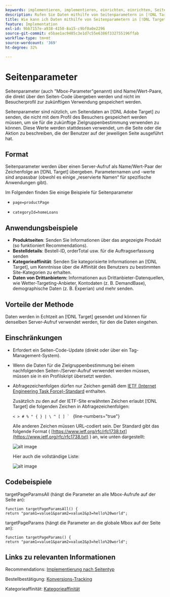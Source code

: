 ```yaml
---
keywords: implementieren, implementieren, einrichten, einrichten, Seitenparameter
description: Rufen Sie Daten mithilfe von Seitenparametern in [!DNL Target] ab.
title: Wie kann ich Daten mithilfe von Seitenparametern in [!DNL Target] einbringen?
feature: Implementation
exl-id: 9bb7157e-a938-4150-8a15-c9bf0a0e2296
source-git-commit: e5bae1ac9485c3e1d7c55e6386f332755196ffab
workflow-type: tm+mt
source-wordcount: '369'
ht-degree: 32%

---
```


# Seitenparameter

Seitenparameter (auch &quot;Mbox-Parameter&quot;genannt) sind Name/Wert-Paare, die direkt über den Seiten-Code übergeben werden und nicht im Besucherprofil zur zukünftigen Verwendung gespeichert werden.

Seitenparameter sind nützlich, um Seitendaten an [!DNL Adobe Target] zu senden, die nicht mit dem Profil des Besuchers gespeichert werden müssen, um sie für die zukünftige Zielgruppenbestimmung verwenden zu können. Diese Werte werden stattdessen verwendet, um die Seite oder die Aktion zu beschreiben, die der Benutzer auf der jeweiligen Seite ausgeführt hat.

## Format

Seitenparameter werden über einen Server-Aufruf als Name/Wert-Paar der Zeichenfolge an [!DNL Target] übergeben. Parameternamen und -werte sind anpassbar (obwohl es einige „reservierte Namen“ für spezifische Anwendungen gibt).

Im Folgenden finden Sie einige Beispiele für Seitenparameter

* `page=productPage`

* `categoryId=homeLoans`

## Anwendungsbeispiele

* **Produktseiten**: Senden Sie Informationen über das angezeigte Produkt (so funktioniert Recommendations).
* **Bestelldetails**: Bestell-ID, orderTotal usw. für die Auftragserfassung senden
* **Kategorieaffinität**: Senden Sie kategorisierte Informationen an [!DNL Target], um Kenntnisse über die Affinität des Benutzers zu bestimmten Site-Kategorien zu erhalten.
* **Daten von Drittanbietern:** Informationen aus Drittanbieter-Datenquellen, wie Wetter-Targeting-Anbieter, Kontodaten (z. B. DemandBase), demographische Daten (z. B. Experian) und mehr senden.

## Vorteile der Methode

Daten werden in Echtzeit an [!DNL Target] gesendet und können für denselben Server-Aufruf verwendet werden, für den die Daten eingehen.

## Einschränkungen

* Erfordert ein Seiten-Code-Update (direkt oder über ein Tag-Management-System).
* Wenn die Daten für die Zielgruppenbestimmung bei einem nachfolgenden Seiten-/Server-Aufruf verwendet werden müssen, müssen sie in ein Profilskript übersetzt werden.
* Abfragezeichenfolgen dürfen nur Zeichen gemäß dem [IETF (Internet Engineering Task Force)-Standard](https://www.ietf.org/rfc/rfc3986.txt) enthalten.

  Zusätzlich zu den auf der IETF-Site erwähnten Zeichen erlaubt [!DNL Target] die folgenden Zeichen in Abfragezeichenfolgen:

  ```< > # % " { } | \ ^ [ ] ` ``` {line-numbers=&quot;true&quot;}

  Alle anderen Zeichen müssen URL-codiert sein. Der Standard gibt das folgende Format ( [https://www.ietf.org/rfc/rfc1738.txt](https://www.ietf.org/rfc/rfc1738.txt) ) an, wie unten dargestellt:

  ![alt image](assets/ietf1.png)

  Hier auch die vollständige Liste:

  ![alt image](assets/ietf2.png)

## Codebeispiele

targetPageParamsAll (hängt die Parameter an alle Mbox-Aufrufe auf der Seite an):

`function targetPageParamsAll() { return "param1=value1&param2=value2&p3=hello%20world";`

targetPageParams (hängt die Parameter an die globale Mbox auf der Seite an):

`function targetPageParams() { return "param1=value1&param2=value2&p3=hello%20world";`

## Links zu relevanten Informationen

Recommendations: [Implementierung nach Seitentyp](https://experienceleague.adobe.com/docs/target/using/recommendations/plan-implement.html)

Bestellbestätigung: [Konversions-Tracking](../../implement/client-side/atjs/how-to-deployatjs/implement-target-without-a-tag-manager.md#track-conversions)

Kategorieaffinität: [Kategorieaffinität](https://experienceleague.adobe.com/docs/target/using/audiences/visitor-profiles/category-affinity.html)
